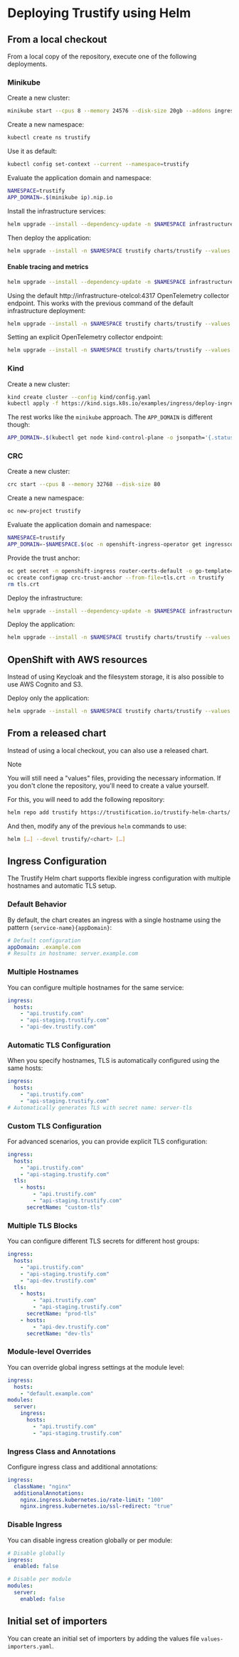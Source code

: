 # Deploying Trustify using Helm

## From a local checkout

From a local copy of the repository, execute one of the following deployments.

### Minikube

Create a new cluster:

```bash
minikube start --cpus 8 --memory 24576 --disk-size 20gb --addons ingress,dashboard
```

Create a new namespace:

```bash
kubectl create ns trustify
```

Use it as default:

```bash
kubectl config set-context --current --namespace=trustify
```

Evaluate the application domain and namespace:

```bash
NAMESPACE=trustify
APP_DOMAIN=.$(minikube ip).nip.io
```

Install the infrastructure services:

```bash
helm upgrade --install --dependency-update -n $NAMESPACE infrastructure charts/trustify-infrastructure --values values-minikube.yaml --set-string keycloak.ingress.hostname=sso$APP_DOMAIN --set-string appDomain=$APP_DOMAIN
```

Then deploy the application:

```bash
helm upgrade --install -n $NAMESPACE trustify charts/trustify --values values-minikube.yaml --set-string appDomain=$APP_DOMAIN
```

#### Enable tracing and metrics

```bash
helm upgrade --install --dependency-update -n $NAMESPACE infrastructure charts/trustify-infrastructure --values values-minikube.yaml --set-string keycloak.ingress.hostname=sso$APP_DOMAIN --set-string appDomain=$APP_DOMAIN --set jaeger.enabled=true --set-string jaeger.allInOne.ingress.hosts[0]=jaeger$APP_DOMAIN --set tracing.enabled=true --set prometheus.enabled=true --set-string prometheus.server.ingress.hosts[0]=prometheus$APP_DOMAIN --set metrics.enabled=true
```

Using the default http://infrastructure-otelcol:4317 OpenTelemetry collector endpoint. This works with the previous
command of the default infrastructure deployment:

```bash
helm upgrade --install -n $NAMESPACE trustify charts/trustify --values values-minikube.yaml --set-string appDomain=$APP_DOMAIN --set tracing.enabled=true --set metrics.enabled=true
```

Setting an explicit OpenTelemetry collector endpoint:

```bash
helm upgrade --install -n $NAMESPACE trustify charts/trustify --values values-minikube.yaml --set-string appDomain=$APP_DOMAIN --set tracing.enabled=true --set metrics.enabled=true --set-string collector.endpoint="http://infrastructure-otelcol:4317"
```

### Kind

Create a new cluster:

```bash
kind create cluster --config kind/config.yaml
kubectl apply -f https://kind.sigs.k8s.io/examples/ingress/deploy-ingress-nginx.yaml
```

The rest works like the `minikube` approach. The `APP_DOMAIN` is different though:

```bash
APP_DOMAIN=.$(kubectl get node kind-control-plane -o jsonpath='{.status.addresses[?(@.type == "InternalIP")].address}' | awk '// { print $1 }').nip.io
```

### CRC

Create a new cluster:

```bash
crc start --cpus 8 --memory 32768 --disk-size 80
```

Create a new namespace:

```bash
oc new-project trustify
```

Evaluate the application domain and namespace:

```bash
NAMESPACE=trustify
APP_DOMAIN=-$NAMESPACE.$(oc -n openshift-ingress-operator get ingresscontrollers.operator.openshift.io default -o jsonpath='{.status.domain}')
```

Provide the trust anchor:

```bash
oc get secret -n openshift-ingress router-certs-default -o go-template='{{index .data "tls.crt"}}' | base64 -d > tls.crt
oc create configmap crc-trust-anchor --from-file=tls.crt -n trustify
rm tls.crt
```

Deploy the infrastructure:

```bash
helm upgrade --install --dependency-update -n $NAMESPACE infrastructure charts/trustify-infrastructure --values values-ocp-no-aws.yaml --set-string keycloak.ingress.hostname=sso$APP_DOMAIN --set-string appDomain=$APP_DOMAIN
```

Deploy the application:

```bash
helm upgrade --install -n $NAMESPACE trustify charts/trustify --values values-ocp-no-aws.yaml --set-string appDomain=$APP_DOMAIN --values values-crc.yaml
```

## OpenShift with AWS resources

Instead of using Keycloak and the filesystem storage, it is also possible to use AWS Cognito and S3.

Deploy only the application:

```bash
helm upgrade --install -n $NAMESPACE trustify charts/trustify --values values-ocp-aws.yaml --set-string appDomain=$APP_DOMAIN
```

## From a released chart

Instead of using a local checkout, you can also use a released chart.

> [!NOTE]
> You will still need a "values" files, providing the necessary information. If you don't clone the repository, you'll
> need to create a value yourself.

For this, you will need to add the following repository:

```bash
helm repo add trustify https://trustification.io/trustify-helm-charts/
```

And then, modify any of the previous `helm` commands to use:

```bash
helm […] --devel trustify/<chart> […]
```

## Ingress Configuration

The Trustify Helm chart supports flexible ingress configuration with multiple hostnames and automatic TLS setup.

### Default Behavior

By default, the chart creates an ingress with a single hostname using the pattern `{service-name}{appDomain}`:

```yaml
# Default configuration
appDomain: .example.com
# Results in hostname: server.example.com
```

### Multiple Hostnames

You can configure multiple hostnames for the same service:

```yaml
ingress:
  hosts:
    - "api.trustify.com"
    - "api-staging.trustify.com"
    - "api-dev.trustify.com"
```

### Automatic TLS Configuration

When you specify hostnames, TLS is automatically configured using the same hosts:

```yaml
ingress:
  hosts:
    - "api.trustify.com"
    - "api-staging.trustify.com"
# Automatically generates TLS with secret name: server-tls
```

### Custom TLS Configuration

For advanced scenarios, you can provide explicit TLS configuration:

```yaml
ingress:
  hosts:
    - "api.trustify.com"
    - "api-staging.trustify.com"
  tls:
    - hosts:
        - "api.trustify.com"
        - "api-staging.trustify.com"
      secretName: "custom-tls"
```

### Multiple TLS Blocks

You can configure different TLS secrets for different host groups:

```yaml
ingress:
  hosts:
    - "api.trustify.com"
    - "api-staging.trustify.com"
    - "api-dev.trustify.com"
  tls:
    - hosts:
        - "api.trustify.com"
        - "api-staging.trustify.com"
      secretName: "prod-tls"
    - hosts:
        - "api-dev.trustify.com"
      secretName: "dev-tls"
```

### Module-level Overrides

You can override global ingress settings at the module level:

```yaml
ingress:
  hosts:
    - "default.example.com"
modules:
  server:
    ingress:
      hosts:
        - "api.trustify.com"
        - "api-staging.trustify.com"
```

### Ingress Class and Annotations

Configure ingress class and additional annotations:

```yaml
ingress:
  className: "nginx"
  additionalAnnotations:
    nginx.ingress.kubernetes.io/rate-limit: "100"
    nginx.ingress.kubernetes.io/ssl-redirect: "true"
```

### Disable Ingress

You can disable ingress creation globally or per module:

```yaml
# Disable globally
ingress:
  enabled: false

# Disable per module
modules:
  server:
    enabled: false
```

## Initial set of importers

You can create an initial set of importers by adding the values file `values-importers.yaml`.
